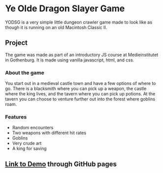 # Ye Olde Dragon Slayer Game

YODSG is a very simple little dungeon crawler game made to look like as though it is running on an old Macintosh Classic II.

## Project

The game was made as part of an introductory JS course at Medieinstitutet in Gothenburg. It is made using vanilla javascript, html, and css.

### About the game

You start out in a medieval castle town and have a few options of where to go. There is a blacksmith where you can pick up a weapon, the castle where the king lives, and the tavern where you can pick up potions.
At the tavern you can choose to venture further out into the forest where goblins roam.

### Features

- Random encounters
- Two weapons with different hit rates
- Goblins
- Very crude art
- A king for saving


## [Link to Demo](https://johanv-mi.github.io/Dungeon-crawler/) through GitHub pages
